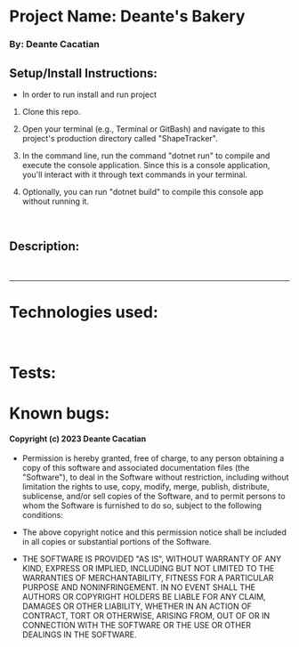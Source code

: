 # Project Name: Deante's Bakery

### By: **Deante Cacatian**

## Setup/Install Instructions:

* In order to run install and run project

1. Clone this repo.

2. Open your terminal (e.g., Terminal or GitBash) and navigate to this project's production directory called "ShapeTracker".

3. In the command line, run the command "dotnet run" to compile and execute the console application. Since this is a console application, you'll interact with it through text commands in your terminal.

4. Optionally, you can run "dotnet build" to compile this console app without running it.
<br>

## Description:

<br>

---

# Technologies used: 

<br>

# Tests:



# Known bugs:

#### Copyright (c) 2023 Deante Cacatian

- Permission is hereby granted, free of charge, to any person obtaining a copy
of this software and associated documentation files (the "Software"), to deal
in the Software without restriction, including without limitation the rights
to use, copy, modify, merge, publish, distribute, sublicense, and/or sell
copies of the Software, and to permit persons to whom the Software is
furnished to do so, subject to the following conditions:

- The above copyright notice and this permission notice shall be included in all
copies or substantial portions of the Software.

- THE SOFTWARE IS PROVIDED "AS IS", WITHOUT WARRANTY OF ANY KIND, EXPRESS OR
IMPLIED, INCLUDING BUT NOT LIMITED TO THE WARRANTIES OF MERCHANTABILITY,
FITNESS FOR A PARTICULAR PURPOSE AND NONINFRINGEMENT. IN NO EVENT SHALL THE
AUTHORS OR COPYRIGHT HOLDERS BE LIABLE FOR ANY CLAIM, DAMAGES OR OTHER
LIABILITY, WHETHER IN AN ACTION OF CONTRACT, TORT OR OTHERWISE, ARISING FROM,
OUT OF OR IN CONNECTION WITH THE SOFTWARE OR THE USE OR OTHER DEALINGS IN THE
SOFTWARE.